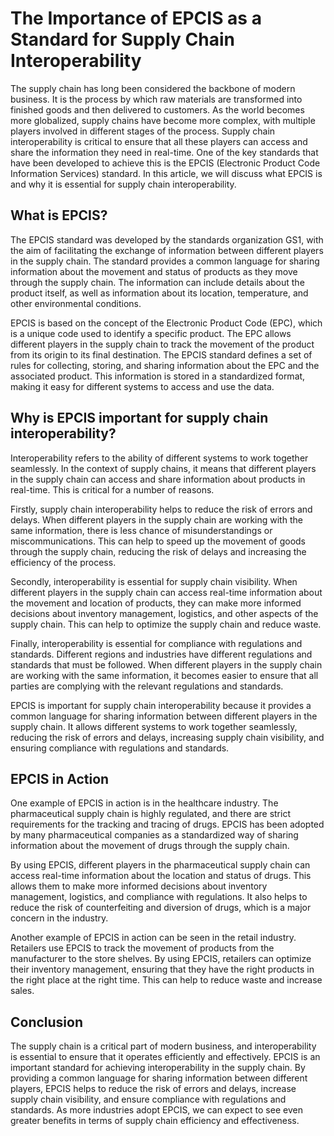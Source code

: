 # The Importance of EPCIS as a Standard for Supply Chain Interoperability

The supply chain has long been considered the backbone of modern business. It is the process by which raw materials are transformed into finished goods and then delivered to customers. As the world becomes more globalized, supply chains have become more complex, with multiple players involved in different stages of the process. Supply chain interoperability is critical to ensure that all these players can access and share the information they need in real-time. One of the key standards that have been developed to achieve this is the EPCIS (Electronic Product Code Information Services) standard. In this article, we will discuss what EPCIS is and why it is essential for supply chain interoperability.

## What is EPCIS?

The EPCIS standard was developed by the standards organization GS1, with the aim of facilitating the exchange of information between different players in the supply chain. The standard provides a common language for sharing information about the movement and status of products as they move through the supply chain. The information can include details about the product itself, as well as information about its location, temperature, and other environmental conditions.

EPCIS is based on the concept of the Electronic Product Code (EPC), which is a unique code used to identify a specific product. The EPC allows different players in the supply chain to track the movement of the product from its origin to its final destination. The EPCIS standard defines a set of rules for collecting, storing, and sharing information about the EPC and the associated product. This information is stored in a standardized format, making it easy for different systems to access and use the data.

## Why is EPCIS important for supply chain interoperability?

Interoperability refers to the ability of different systems to work together seamlessly. In the context of supply chains, it means that different players in the supply chain can access and share information about products in real-time. This is critical for a number of reasons.

Firstly, supply chain interoperability helps to reduce the risk of errors and delays. When different players in the supply chain are working with the same information, there is less chance of misunderstandings or miscommunications. This can help to speed up the movement of goods through the supply chain, reducing the risk of delays and increasing the efficiency of the process.

Secondly, interoperability is essential for supply chain visibility. When different players in the supply chain can access real-time information about the movement and location of products, they can make more informed decisions about inventory management, logistics, and other aspects of the supply chain. This can help to optimize the supply chain and reduce waste.

Finally, interoperability is essential for compliance with regulations and standards. Different regions and industries have different regulations and standards that must be followed. When different players in the supply chain are working with the same information, it becomes easier to ensure that all parties are complying with the relevant regulations and standards.

EPCIS is important for supply chain interoperability because it provides a common language for sharing information between different players in the supply chain. It allows different systems to work together seamlessly, reducing the risk of errors and delays, increasing supply chain visibility, and ensuring compliance with regulations and standards.

## EPCIS in Action

One example of EPCIS in action is in the healthcare industry. The pharmaceutical supply chain is highly regulated, and there are strict requirements for the tracking and tracing of drugs. EPCIS has been adopted by many pharmaceutical companies as a standardized way of sharing information about the movement of drugs through the supply chain.

By using EPCIS, different players in the pharmaceutical supply chain can access real-time information about the location and status of drugs. This allows them to make more informed decisions about inventory management, logistics, and compliance with regulations. It also helps to reduce the risk of counterfeiting and diversion of drugs, which is a major concern in the industry.

Another example of EPCIS in action can be seen in the retail industry. Retailers use EPCIS to track the movement of products from the manufacturer to the store shelves. By using EPCIS, retailers can optimize their inventory management, ensuring that they have the right products in the right place at the right time. This can help to reduce waste and increase sales.

## Conclusion

The supply chain is a critical part of modern business, and interoperability is essential to ensure that it operates efficiently and effectively. EPCIS is an important standard for achieving interoperability in the supply chain. By providing a common language for sharing information between different players, EPCIS helps to reduce the risk of errors and delays, increase supply chain visibility, and ensure compliance with regulations and standards. As more industries adopt EPCIS, we can expect to see even greater benefits in terms of supply chain efficiency and effectiveness.
